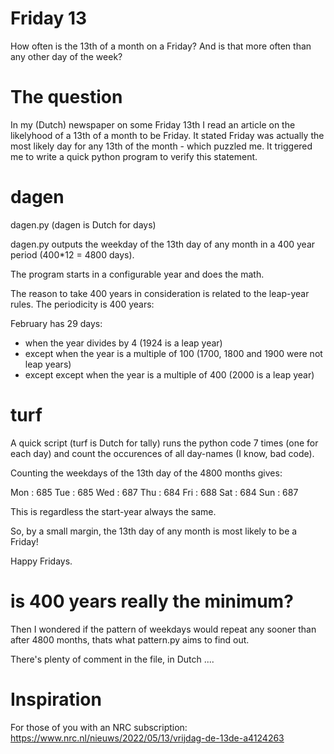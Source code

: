 # Friday 13
How often is the 13th of a month on a Friday? And is that more often than any other day of the week?

# The question

In my (Dutch) newspaper on some Friday 13th I read an article on the likelyhood of a 13th of a month to be Friday.
It stated Friday was actually the most likely day for any 13th of the month - which puzzled me.
It triggered me to write a quick python program to verify this statement.

# dagen

dagen.py (dagen is Dutch for days)

dagen.py outputs the weekday of the 13th day of any month in a 400 year period (400*12 = 4800 days).

The program starts in a configurable year and does the math.

The reason to take 400 years in consideration is related to the leap-year rules.
The periodicity is 400 years:

February has 29 days:

- when the year divides by 4 (1924 is a leap year)
- except when the year is a multiple of 100 (1700, 1800 and 1900 were not leap years)
- except except when the year is a multiple of 400 (2000 is a leap year)

# turf

A quick script (turf is Dutch for tally) runs the python code 7 times (one for each day) and count the occurences of all day-names (I know, bad code).

Counting the weekdays of the 13th day of the 4800 months gives:

Mon :      685
Tue :      685
Wed :      687
Thu :      684
Fri :      688
Sat :      684
Sun :      687

This is regardless the start-year always the same.

So, by a small margin, the 13th day of any month is most likely to be a Friday!

Happy Fridays.

# is 400 years really the minimum?

Then I wondered if the pattern of weekdays would repeat any sooner than after 4800 months, 
thats what pattern.py aims to find out.

There's plenty of comment in the file, in Dutch ....

# Inspiration

For those of you with an NRC subscription: https://www.nrc.nl/nieuws/2022/05/13/vrijdag-de-13de-a4124263
